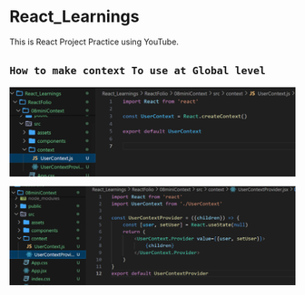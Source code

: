 # React_Learnings
This is React Project Practice using YouTube. 

## `How to make context To use at Global level`
![alt text](image.png)

![alt text](image-2.png)